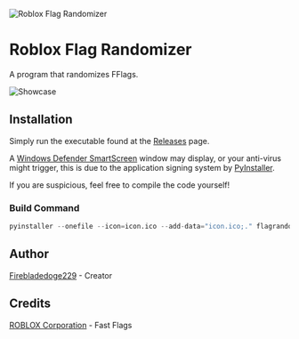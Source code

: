 ![Roblox Flag Randomizer](https://github.com/Firebladedoge229/RobloxStudioManager/blob/main/robloxflagrandomizer.png?raw=true)

# Roblox Flag Randomizer

A program that randomizes FFlags.

![Showcase](https://i.ibb.co/YcwVhsJ/flagrandomizer.png)

## Installation

Simply run the executable found at the [Releases](https://github.com/Firebladedoge229/RobloxFlagRandomizer/releases/latest) page.

A [Windows Defender SmartScreen](https://learn.microsoft.com/en-us/windows/security/operating-system-security/virus-and-threat-protection/microsoft-defender-smartscreen/) window may display, or your anti-virus might trigger, this is due to the application signing system by [PyInstaller](https://github.com/pyinstaller/pyinstaller).

If you are suspicious, feel free to compile the code yourself!

### Build Command
```py
pyinstaller --onefile --icon=icon.ico --add-data="icon.ico;." flagrandomizer.py
```

## Author

[Firebladedoge229](https://www.github.com/Firebladedoge229) - Creator

## Credits 

[ROBLOX Corporation](https://clientsettings.roblox.com/v2/settings/application/PCDesktopClient) - Fast Flags
